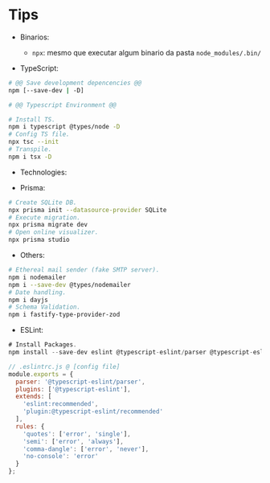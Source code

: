 # Tips

- Binarios:
  - `npx`: mesmo que executar algum binario da pasta `node_modules/.bin/`

- TypeScript:
```sh
# @@ Save development depencencies @@
npm [--save-dev | -D]

# @@ Typescript Environment @@

# Install TS.
npm i typescript @types/node -D
# Config TS file.
npx tsc --init
# Transpile.
npm i tsx -D
```

- Technologies:

- Prisma:
```sh
# Create SQLite DB.
npx prisma init --datasource-provider SQLite
# Execute migration.
npx prisma migrate dev
# Open online visualizer.
npx prisma studio
```

- Others:
```sh
# Ethereal mail sender (fake SMTP server).
npm i nodemailer
npm i --save-dev @types/nodemailer
# Date handling.
npm i dayjs
# Schema Validation.
npm i fastify-type-provider-zod
```

- ESLint:
```js
# Install Packages.
npm install --save-dev eslint @typescript-eslint/parser @typescript-eslint/eslint-plugin typescript

// .eslintrc.js @ [config file]
module.exports = {
  parser: '@typescript-eslint/parser',
  plugins: ['@typescript-eslint'],
  extends: [
    'eslint:recommended',
    'plugin:@typescript-eslint/recommended'
  ],
  rules: {
    'quotes': ['error', 'single'],
    'semi': ['error', 'always'],
    'comma-dangle': ['error', 'never'],
    'no-console': 'error'
  }
};
```
